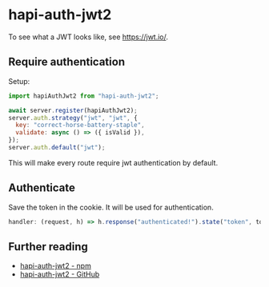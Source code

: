 # hapi-auth-jwt2

To see what a JWT looks like, see https://jwt.io/.

## Require authentication

Setup:

```js
import hapiAuthJwt2 from "hapi-auth-jwt2";

await server.register(hapiAuthJwt2);
server.auth.strategy("jwt", "jwt", {
  key: "correct-horse-battery-staple",
  validate: async () => ({ isValid }),
});
server.auth.default("jwt");
```

This will make every route require jwt authentication by default.

## Authenticate

Save the token in the cookie. It will be used for authentication.

```js
handler: (request, h) => h.response("authenticated!").state("token", token);
```

## Further reading

- [hapi-auth-jwt2 - npm](https://www.npmjs.com/package/hapi-auth-jwt2)
- [hapi-auth-jwt2 - GitHub](https://github.com/dwyl/hapi-auth-jwt2)
